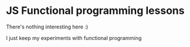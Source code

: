# JS Functional programming lessons

There's nothing interesting here :)

I just keep my experiments with functional programming
